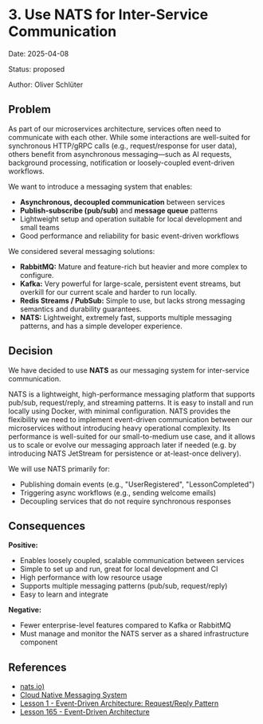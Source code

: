 # 3. Use NATS for Inter-Service Communication

Date: 2025-04-08

Status: proposed

Author: Oliver Schlüter

## Problem

As part of our microservices architecture, services often need to communicate with each other. 
While some interactions are well-suited for synchronous HTTP/gRPC calls (e.g., request/response for user data), others benefit from asynchronous messaging—such as AI requests, background processing, notification or loosely-coupled event-driven workflows.

We want to introduce a messaging system that enables:
- **Asynchronous, decoupled communication** between services
- **Publish-subscribe (pub/sub)** and **message queue** patterns
- Lightweight setup and operation suitable for local development and small teams
- Good performance and reliability for basic event-driven workflows

We considered several messaging solutions:
- **RabbitMQ:** Mature and feature-rich but heavier and more complex to configure.
- **Kafka:** Very powerful for large-scale, persistent event streams, but overkill for our current scale and harder to run locally.
- **Redis Streams / PubSub:** Simple to use, but lacks strong messaging semantics and durability guarantees.
- **NATS:** Lightweight, extremely fast, supports multiple messaging patterns, and has a simple developer experience.

## Decision

We have decided to use **NATS** as our messaging system for inter-service communication.

NATS is a lightweight, high-performance messaging platform that supports pub/sub, request/reply, and streaming patterns. 
It is easy to install and run locally using Docker, with minimal configuration. 
NATS provides the flexibility we need to implement event-driven communication between our microservices without introducing heavy operational complexity. 
Its performance is well-suited for our small-to-medium use case, and it allows us to scale or evolve our messaging approach later if needed (e.g. by introducing NATS JetStream for persistence or at-least-once delivery).

We will use NATS primarily for:
- Publishing domain events (e.g., "UserRegistered", "LessonCompleted")
- Triggering async workflows (e.g., sending welcome emails)
- Decoupling services that do not require synchronous responses

## Consequences

**Positive:**
- Enables loosely coupled, scalable communication between services
- Simple to set up and run, great for local development and CI
- High performance with low resource usage
- Supports multiple messaging patterns (pub/sub, request/reply)
- Easy to learn and integrate

**Negative:**
- Fewer enterprise-level features compared to Kafka or RabbitMQ
- Must manage and monitor the NATS server as a shared infrastructure component

## References

- [nats.io)](https://nats.io/)
- [Cloud Native Messaging System](https://hemantjain.medium.com/cloud-native-messaging-system-nats-part-1-ea4f25171ee9)
- [Lesson 1 - Event-Driven Architecture: Request/Reply Pattern](https://www.youtube.com/watch?v=3bxAm3XIFmk)
- [Lesson 165 - Event-Driven Architecture](https://www.youtube.com/watch?v=P0aUV4ixvBQ)

